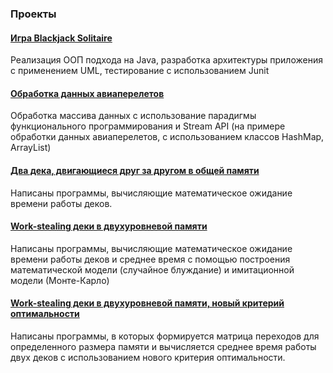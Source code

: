 ### Проекты ###
####  [Игра Blackjack Solitaire ](https://github.com/alazutina/BJS) ####
Реализация ООП подхода на Java, разработка архитектуры приложения с применением UML, тестирование с использованием Junit

#### [Обработка данных авиаперелетов](https://github.com/alazutina/dswa) ####
Обработка массива данных с использование парадигмы функционального программирования и Stream API (на примере обработки данных авиаперелетов, с использованием классов HashMap, ArrayList)

#### [Два дека, двигающиеся друг за другом в общей памяти](https://github.com/alazutina/Module-01) ####
Написаны программы, вычисляющие математическое ожидание времени работы деков.

#### [Work-stealing деки в двухуровневой памяти](https://github.com/alazutina/Module-02) ####
Написаны программы, вычисляющие математическое ожидание времени работы деков и среднее время с помощью построения математической модели (случайное блуждание) и имитационной модели (Монте-Карло)

#### [Work-stealing деки в двухуровневой памяти, новый критерий оптимальности](https://github.com/alazutina/Module-03) ####
Написаны программы, в которых формируется матрица переходов для определенного размера памяти и вычисляется среднее время работы двух деков с использованием нового критерия оптимальности.
